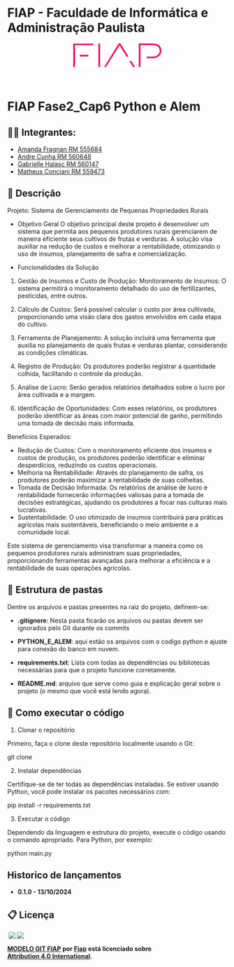 
# FIAP - Faculdade de Informática e Administração Paulista

<p align="center">
<a href= "https://www.fiap.com.br/"><img src="assets/logo-fiap.png" alt="FIAP - Faculdade de Informática e Admnistração Paulista" border="0" width=40% height=40%></a>
</p>

<br>

# FIAP Fase2_Cap6 Python e Alem


## 👨‍🎓 Integrantes: 
- <a href="[https://www.linkedin.com/company/inova-fusca](https://www.linkedin.com/in/amanda-fragnan-b61537255/)">Amanda Fragnan RM 555684 </a>
- <a href="[https://www.linkedin.com/company/inova-fusca](https://www.linkedin.com/in/cunhaandre/)">Andre Cunha RM 560648</a>
- <a href="[https://www.linkedin.com/company/inova-fusca](https://www.linkedin.com/in/gabriellehalasc/)">Gabrielle Halasc RM 560147</a> 
- <a href="[https://www.linkedin.com/company/inova-fusca](https://www.linkedin.com/in/matheusconciani/)">Matheus Conciani RM 559473</a> 


## 📜 Descrição

Projeto: Sistema de Gerenciamento de Pequenas Propriedades Rurais

* Objetivo Geral
O objetivo principal deste projeto é desenvolver um sistema que permita aos pequenos produtores rurais gerenciarem de maneira eficiente seus cultivos de frutas e verduras. A solução visa auxiliar na redução de custos e melhorar a rentabilidade, otimizando o uso de insumos, planejamento de safra e comercialização.

* Funcionalidades da Solução
  
1. Gestão de Insumos e Custo de Produção: Monitoramento de Insumos: O sistema permitirá o monitoramento detalhado do uso de fertilizantes, pesticidas, entre outros.

2. Cálculo de Custos: Será possível calcular o custo por área cultivada, proporcionando uma visão clara dos gastos envolvidos em cada etapa do cultivo.

3. Ferramenta de Planejamento: A solução incluirá uma ferramenta que auxilia no planejamento de quais frutas e verduras plantar, considerando as condições climáticas.

4. Registro de Produção: Os produtores poderão registrar a quantidade colhida, facilitando o controle da produção.

5. Análise de Lucro: Serão gerados relatórios detalhados sobre o lucro por área cultivada e a margem.

6. Identificação de Oportunidades: Com esses relatórios, os produtores poderão identificar as áreas com maior potencial de ganho, permitindo uma tomada de decisão mais informada.

Benefícios Esperados:

* Redução de Custos: Com o monitoramento eficiente dos insumos e custos de produção, os produtores poderão identificar e eliminar desperdícios, reduzindo os custos operacionais.
* Melhoria na Rentabilidade: Através do planejamento de safra, os produtores poderão maximizar a rentabilidade de suas colheitas.
* Tomada de Decisão Informada: Os relatórios de análise de lucro e rentabilidade fornecerão informações valiosas para a tomada de decisões estratégicas, ajudando os produtores a focar nas culturas mais lucrativas.
* Sustentabilidade: O uso otimizado de insumos contribuirá para práticas agrícolas mais sustentáveis, beneficiando o meio ambiente e a comunidade local.

Este sistema de gerenciamento visa transformar a maneira como os pequenos produtores rurais administram suas propriedades, proporcionando ferramentas avançadas para melhorar a eficiência e a rentabilidade de suas operações agrícolas.


## 📁 Estrutura de pastas

Dentre os arquivos e pastas presentes na raiz do projeto, definem-se:

- <b>.gitignore</b>: Nesta pasta ficarão os  arquivos ou pastas devem ser ignorados pelo Git durante os commits

- <b>PYTHON_E_ALEM</b>: aqui estão os arquivos com o codigo python e ajuste para conexão do banco em nuvem.

- <b>requirements.txt</b>: Lista  com todas as dependências ou bibliotecas necessárias para que o projeto funcione corretamente.

- <b>README.md</b>: arquivo que serve como guia e explicação geral sobre o projeto (o mesmo que você está lendo agora).

## 🔧 Como executar o código

1. Clonar o repositório

Primeiro, faça o clone deste repositório localmente usando o Git:

git clone

2. Instalar dependências

Certifique-se de ter todas as dependências instaladas. Se estiver usando Python, você pode instalar os pacotes necessários com:

pip install -r requirements.txt

3. Executar o código
   
Dependendo da linguagem e estrutura do projeto, execute o código usando o comando apropriado. Para Python, por exemplo:

python main.py

## Historico de lançamentos

- <b> 0.1.0 - 13/10/2024<b>

  
## 📋 Licença

<img style="height:22px!important;margin-left:3px;vertical-align:text-bottom;" src="https://mirrors.creativecommons.org/presskit/icons/cc.svg?ref=chooser-v1"><img style="height:22px!important;margin-left:3px;vertical-align:text-bottom;" src="https://mirrors.creativecommons.org/presskit/icons/by.svg?ref=chooser-v1"><p xmlns:cc="http://creativecommons.org/ns#" xmlns:dct="http://purl.org/dc/terms/"><a property="dct:title" rel="cc:attributionURL" href="https://github.com/agodoi/template">MODELO GIT FIAP</a> por <a rel="cc:attributionURL dct:creator" property="cc:attributionName" href="https://fiap.com.br">Fiap</a> está licenciado sobre <a href="http://creativecommons.org/licenses/by/4.0/?ref=chooser-v1" target="_blank" rel="license noopener noreferrer" style="display:inline-block;">Attribution 4.0 International</a>.</p>
